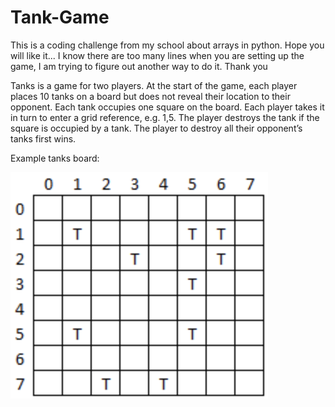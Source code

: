 # Tank-Game

This is a coding challenge from my school about arrays in python. Hope you will like it...
I know there are too many lines when you are setting up the game, I am trying to figure out another way to do it. Thank you

Tanks is a game for two players.  At the start of the game, each player places 10 tanks on a board but does not reveal their location to their opponent.  Each tank occupies one square on the board.  Each player takes it in turn to enter a grid reference, e.g. 1,5.  The player destroys the tank if the square is occupied by a tank.  The player to destroy all their opponent’s tanks first wins. 

Example tanks board: 

![SreenShot](GameBoard.png)
